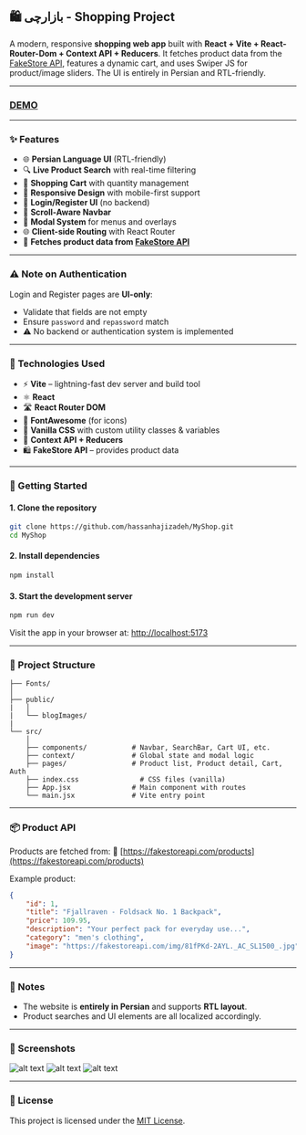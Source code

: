 ## 🛍️ بازارچی - Shopping Project

A modern, responsive **shopping web app** built with **React + Vite + React-Router-Dom + Context API + Reducers**. It fetches product data from the [FakeStore API](https://fakestoreapi.com/), features a dynamic cart, and uses Swiper JS for product/image sliders. The UI is entirely in Persian and RTL-friendly.

---

### [DEMO](https://hassanhajizadeh-MyShop.netlify.app)

---

### ✨ Features

-   🌐 **Persian Language UI** (RTL-friendly)
-   🔍 **Live Product Search** with real-time filtering
-   🛒 **Shopping Cart** with quantity management
-   📱 **Responsive Design** with mobile-first support
-   🔐 **Login/Register UI** (no backend)
-   🧭 **Scroll-Aware Navbar**
-   💬 **Modal System** for menus and overlays
-   🌐 **Client-side Routing** with React Router
-   📡 **Fetches product data from [FakeStore API](https://fakestoreapi.com/)**

---

### ⚠️ Note on Authentication

Login and Register pages are **UI-only**:

-   Validate that fields are not empty
-   Ensure `password` and `repassword` match
-   ⚠️ No backend or authentication system is implemented

---

### 🧰 Technologies Used

-   ⚡ **Vite** – lightning-fast dev server and build tool
-   ⚛️ **React**
-   🛣 **React Router DOM**
-   🎯 **FontAwesome** (for icons)
-   🎨 **Vanilla CSS** with custom utility classes & variables
-   🧠 **Context API + Reducers**
-   🛍️ **FakeStore API** – provides product data

---

### 🚀 Getting Started

#### 1. Clone the repository

```bash
git clone https://github.com/hassanhajizadeh/MyShop.git
cd MyShop
```

#### 2. Install dependencies

```bash
npm install
```

#### 3. Start the development server

```bash
npm run dev
```

Visit the app in your browser at: [http://localhost:5173](http://localhost:5173)

---

### 📁 Project Structure

```
├── Fonts/
│
├── public/
|   │
|   └── blogImages/
|
└── src/
    │
    ├── components/           # Navbar, SearchBar, Cart UI, etc.
    ├── context/              # Global state and modal logic
    ├── pages/                # Product list, Product detail, Cart, Auth
    ├── index.css               # CSS files (vanilla)
    ├── App.jsx               # Main component with routes
    └── main.jsx              # Vite entry point
```

---

### 📦 Product API

Products are fetched from:
📡 [https://fakestoreapi.com/products](https://fakestoreapi.com/products)

Example product:

```json
{
    "id": 1,
    "title": "Fjallraven - Foldsack No. 1 Backpack",
    "price": 109.95,
    "description": "Your perfect pack for everyday use...",
    "category": "men's clothing",
    "image": "https://fakestoreapi.com/img/81fPKd-2AYL._AC_SL1500_.jpg"
}
```

---

### 📝 Notes

-   The website is **entirely in Persian** and supports **RTL layout**.
-   Product searches and UI elements are all localized accordingly.

---

### 📸 Screenshots

![alt text](screenShot1.png)
![alt text](screenShot2.png)
![alt text](screenShot3.png)

---

### 📜 License

This project is licensed under the [MIT License](LICENSE).
